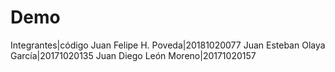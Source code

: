# Demo
Integrantes|código
Juan Felipe H. Poveda|20181020077
Juan Esteban Olaya García|20171020135
Juan Diego León Moreno|20171020157
